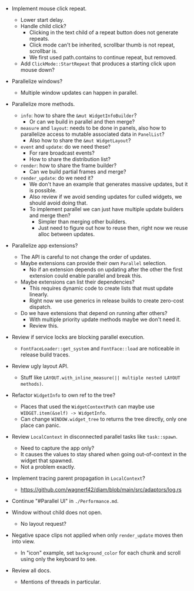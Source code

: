* Implement mouse click repeat.
    - Lower start delay.
    - Handle child click?
        - Clicking in the text child of a repeat button does not generate repeats.
        - Click mode can't be inherited, scrollbar thumb is not repeat, scrollbar is.
        - We first used path.contains to continue repeat, but removed.
    - Add `ClickMode::StartRepeat` that produces a starting click upon mouse down?

* Parallelize windows?
    - Multiple window updates can happen in parallel.

* Parallelize more methods.
    - `info`: how to share the `&mut WidgetInfoBuilder`?
        - Or can we build in parallel and then merge?
    - `measure` and `layout`: needs to be done in panels, also how to parallelize access to mutable associated data in `PanelList`?
        - Also how to share the `&mut WidgetLayout`?
    - `event` and `update`: do we need these?
        - For rare broadcast events?
        - How to share the distribution list?
    - `render`: how to share the frame builder?
        - Can we build partial frames and merge?
    - `render_update`: do we need it?
        - We don't have an example that generates massive updates, but it is possible.
        - Also review if we avoid sending updates for culled widgets, we should avoid doing that.
        - To implement parallel we can just have multiple update builders and merge then?
            - Simpler than merging other builders.
            - Just need to figure out how to reuse then, right now we reuse alloc between updates.

* Parallelize app extensions?
    - The API is careful to not change the order of updates.
    - Maybe extensions can provide their own `Parallel` selection.
        - No if an extension depends on updating after the other the first extension could enable parallel and break this.
    - Maybe extensions can list their dependencies?
        - This requires dynamic code to create lists that must update linearly.
        - Right now we use generics in release builds to create zero-cost dispatch.
    - Do we have extensions that depend on running after others?
        - With multiple priority update methods maybe we don't need it.
        - Review this.

* Review if service locks are blocking parallel execution.
    - `FontFaceLoader::get_system` and `FontFace::load` are noticeable in release build traces.

* Review ugly layout API.
    - Stuff like `LAYOUT.with_inline_measure(|| multiple nested LAYOUT methods)`.

* Refactor `WidgetInfo` to own ref to the tree?
    - Places that used the `WidgetContextPath` can maybe use `WIDGET.item(&self) -> WidgetInfo`.
    - Can change `WINDOW.widget_tree` to returns the tree directly, only one place can panic.

* Review `LocalContext` in disconnected parallel tasks like `task::spawn`.
    - Need to capture the app only?
    - It causes the values to stay shared when going out-of-context in the widget that spawned.
    - Not a problem exactly.

* Implement tracing parent propagation in `LocalContext`?
    - https://github.com/wagnerf42/diam/blob/main/src/adaptors/log.rs

* Continue "#Parallel UI" in `./Performance.md`.

* Window without child does not open.
    - No layout request?

* Negative space clips not applied when only `render_update` moves then into view.
    - In "icon" example, set `background_color` for each chunk and scroll using only the keyboard to see.

* Review all docs.
    - Mentions of threads in particular.